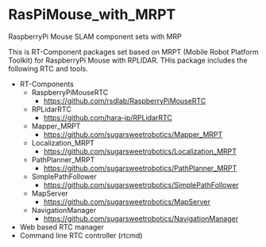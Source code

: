 # RasPiMouse_with_MRPT

RaspberryPi Mouse SLAM component sets with MRP

This is RT-Component packages set based on MRPT (Mobile Robot Platform Toolkit) for RaspberryPi Mouse with RPLIDAR.
THis package includes the following RTC and tools.

- RT-Components
  - RaspberryPiMouseRTC
    - https://github.com/rsdlab/RaspberryPiMouseRTC
  - RPLidarRTC
    - https://github.com/hara-jp/RPLidarRTC
  - Mapper_MRPT
    - https://github.com/sugarsweetrobotics/Mapper_MRPT
  - Localization_MRPT
    - https://github.com/sugarsweetrobotics/Localization_MRPT
  - PathPlanner_MRPT
    - https://github.com/sugarsweetrobotics/PathPlanner_MRPT
  - SimplePathFollower
    - https://github.com/sugarsweetrobotics/SimplePathFollower
  - MapServer
    - https://github.com/sugarsweetrobotics/MapServer
  - NavigationManager
    - https://github.com/sugarsweetrobotics/NavigationManager
- Web based RTC manager
- Command line RTC controller (rtcmd)


